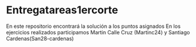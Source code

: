 # Entregatareas1ercorte
En este repositorio encontrará la solución a los puntos asignados 
En los ejercicios realizados participamos Martin Calle Cruz (Martinc24) y Santiago Cardenas(San28-cardenas)
